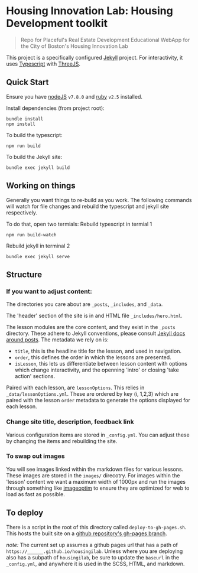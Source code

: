 # Housing Innovation Lab: Housing Development toolkit
> Repo for Placeful's Real Estate Development Educational WebApp for the City of Boston's Housing Innovation Lab

This project is a specifically configured [Jekyll](https://jekyllrb.com/docs/) project. For interactivity, it uses [Typescript](https://www.typescriptlang.org/) with [ThreeJS](https://threejs.org/examples/).


## Quick Start
Ensure you have [nodeJS](https://nodejs.org/) `v7.8.0` and [ruby](https://www.ruby-lang.org/en/) `v2.5` installed.

Install dependencies (from project root):
```
bundle install
npm install
```

To build the typescript:
```
npm run build
```

To build the Jekyll site:
```
bundle exec jekyll build
```

## Working on things
Generally you want things to re-build as you work. The following commands will watch for file changes and rebuild the typescript and jekyll site respectively.

To do that, open two termials:
Rebuild typescript in termial 1
```
npm run build-watch
```

Rebuild jekyll in terminal 2
```
bundle exec jekyll serve
```

## Structure
### If you want to adjust content:
The directories you care about are `_posts`, `_includes`, and `_data`.

The 'header' section of the site is in and HTML file `_includes/hero.html`.

The lesson modules are the core content, and they exist in the `_posts` directory. These adhere to Jekyll conventions, please consult [Jekyll docs around posts](https://jekyllrb.com/docs/posts/).
The metadata we rely on is:
- `title`, this is the headline title for the lesson, and used in navigation.
- `order`, this defines the order in which the lessons are presented.
- `isLesson`, this lets us differentiate between lesson content with options which change interactivity, and the openning 'intro' or closing 'take action' sections.

Paired with each lesson, are `lessonOptions`. This relies in `_data/lessonOptions.yml`. These are ordered by key (i, 1,2,3) which are paired with the lesson `order` metadata to generate the options displayed for each lesson.

### Change site title, description, feedback link
Various configuration items are stored in `_config.yml`. You can adjust these by changing the items and rebuilding the site.

### To swap out images
You will see images linked within the markdown files for various lessons. These images are stored in the `images/` direcotry.
For images within the 'lesson' content we want a maximum width of 1000px and run the images through something like [imageoptim](https://imageoptim.com/mac) to ensure they are optimized for web to load as fast as possible.


## To deploy
There is a script in the root of this directory called `deploy-to-gh-pages.sh`. This hosts the built site on a [github repository's gh-pages branch](https://help.github.com/articles/what-is-github-pages/).

*note:* The current set up assumes a github pages url that has a path of `https://______.github.io/housingilab`. Unless where you are deploying also has a subpath of `housingilab`, be sure to update the `baseurl` in the `_config.yml`, and anywhere it is used in the SCSS, HTML, and markdown.
